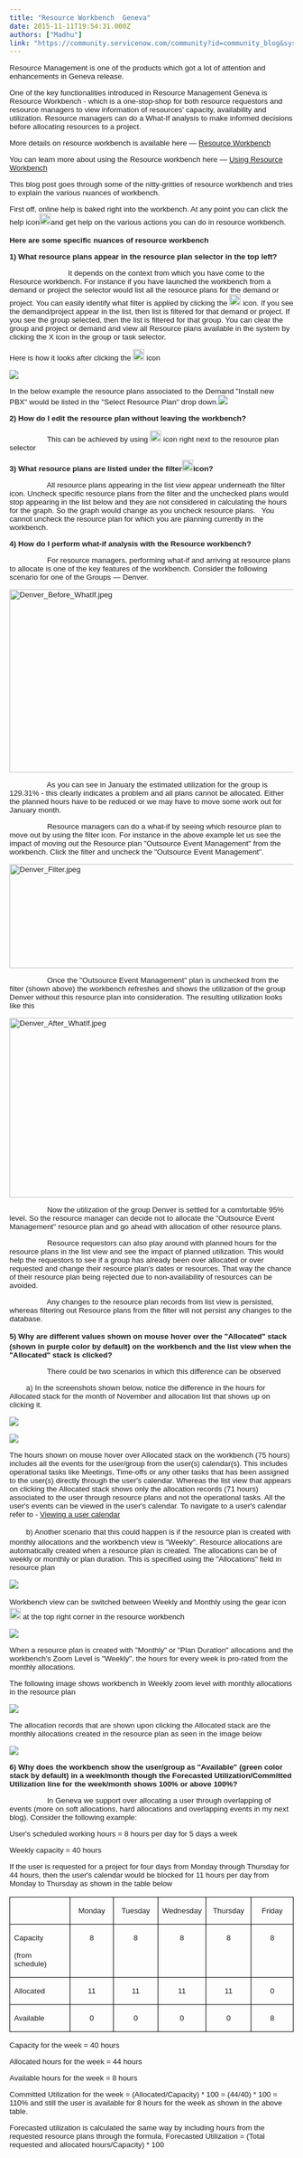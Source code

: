 ```yaml
---
title: "Resource Workbench  Geneva"
date: 2015-11-11T19:54:31.000Z
authors: ["Madhu"]
link: "https://community.servicenow.com/community?id=community_blog&sys_id=371ee26ddbd0dbc01dcaf3231f961918"
---
```

<p><span style="font-size: 10pt; font-family: arial, helvetica, sans-serif;">Resource Management is one of the products which got a lot of attention and enhancements in Geneva release.</span></p><p></p><p class="p1"><span class="s1" style="font-family: arial, helvetica, sans-serif; font-size: 10pt;">One of the key functionalities introduced in Resource Management Geneva is Resource Workbench - which is a one-stop-shop for both resource requestors and resource managers to view information of resources' capacity, availability and utilization. Resource managers can do a What-If analysis to make informed decisions before allocating resources to a project.</span></p><p class="p1"></p><p><span style="font-family: arial, helvetica, sans-serif; font-size: 10pt;">More details on resource workbench is available here — <a title="neva-docs.servicenow.com/product/resource_management/concept/c_ResourceWorkbench.html" href="http://geneva-docs.servicenow.com/product/resource_management/concept/c_ResourceWorkbench.html">Resource Workbench</a></span></p><p></p><p><span style="font-family: arial, helvetica, sans-serif; font-size: 10pt;">You can learn more about using the Resource workbench here — <a title="neva-docs.servicenow.com/product/resource_management/task/t_ViewInfoResourceWorkbench.html" href="http://geneva-docs.servicenow.com/product/resource_management/task/t_ViewInfoResourceWorkbench.html">Using Resource Workbench</a></span></p><p></p><p><span style="font-size: 10pt; font-family: arial, helvetica, sans-serif;">This blog post goes through some of the nitty-gritties of resource workbench and tries to explain the various nuances of workbench.</span></p><p><span style="font-family: arial, helvetica, sans-serif; font-size: 10pt;">First off, online help is baked right into the workbench. At any point you can click the help icon<img   alt="help.png" class="image-1 jive-image" height="19" src="cc63f082db5097041dcaf3231f961911.iix" style="float: none; width: 20px; height: 20px;" width="20"/><span style="line-height: 1.5;">and get help on the various actions you can do in resource workbench.</span></span></p><p></p><p><span style="font-family: arial, helvetica, sans-serif; font-size: 10pt;"><strong>Here are some specific nuances of resource workbench</strong></span></p><p></p><p><strong style="font-size: 10pt; font-family: arial, helvetica, sans-serif;">1) What resource plans appear in the resource plan selector in the top left?</strong></p><p><span style="font-size: 10pt; font-family: arial, helvetica, sans-serif;">                             It depends on the context from which you have come to the Resource workbench. For instance if you have launched the workbench from a demand or project the selector would list all the resource plans for the demand or project. You can easily identify what filter is applied by clicking the <img   alt="advanced_filter.png" class="image-3 jive-image" height="20" src="9386bb3ddb50d3041dcaf3231f9619ca.iix" style="width: 20px; height: 20px; float: none;" width="20"/> icon. If you see the demand/project appear in the list, then list is filtered for that demand or project. If you see the group selected, then the list is filtered for that group. You can clear the group and project or demand and view all Resource plans available in the system by clicking the X icon in the group or task selector.</span></p><p><span style="font-size: 10pt; font-family: arial, helvetica, sans-serif;">Here is how it looks after clicking the <img   alt="advanced_filter.png" class="image-4 jive-image" height="20" src="d2c2a10adb5c130468c1fb651f96193d.iix" style="width: 20px; height: 20px;" width="20"/> icon</span></p><p><span style="font-family: arial, helvetica, sans-serif; font-size: 10pt;"><img   class="image-7 jive-image" src="fd9f1942dbd8d304b322f4621f96196a.iix" style="max-width: 1200px; max-height: 900px;"/></span></p><p><span style="font-size: 10pt; font-family: arial, helvetica, sans-serif;">In the below example the resource plans associated to the Demand "Install new PBX" would be listed in the "Select Resource Plan" drop down.</span><span style="font-family: arial, helvetica, sans-serif; font-size: 10pt;"><img   class="image-6 jive-image" src="4ee677bddb1cdf04e9737a9e0f9619cb.iix" style="max-width: 1200px; max-height: 900px;"/></span></p><p></p><p><strong style="font-size: 10pt; font-family: arial, helvetica, sans-serif;">2) How do I edit the resource plan without leaving the workbench? </strong></p><p><span style="font-size: 10pt; font-family: arial, helvetica, sans-serif;">                   This can be achieved by using <img   class="jive-image image-8" height="20" src="a7f9f806db109f048c8ef4621f9619bf.iix" style="width: 20px; height: 20px;" width="20"/> icon right next to the resource plan selector</span></p><p></p><p><strong style="font-size: 10pt; font-family: arial, helvetica, sans-serif;">3) What resource plans are listed under the filter<img   alt="filter.png" class="image-2 jive-image" height="20" src="15d29c86db1817049c9ffb651f961902.iix" style="float: none; width: 20px; height: 20px;" width="20"/>icon?</strong></p><p><span style="font-family: arial, helvetica, sans-serif; font-size: 10pt;">                   All resource plans appearing in the list view appear underneath the filter icon. Uncheck specific resource plans from the filter and the unchecked plans would stop appearing in the list below and they are not considered in calculating the hours for the graph. So the graph would change as you uncheck resource plans.   </span><span style="font-family: arial, helvetica, sans-serif; font-size: 10pt;">You cannot uncheck the resource plan for which you are planning currently in the workbench.</span></p><p></p><p><strong style="font-size: 10pt; font-family: arial, helvetica, sans-serif;">4) How do I perform what-if analysis with the Resource workbench?</strong></p><p><span style="font-family: arial, helvetica, sans-serif; font-size: 10pt;">                   For resource managers, performing what-if and arriving at resource plans to allocate is one of the key features of the workbench. Consider the following scenario for one of the Groups — Denver.</span></p><p><span style="font-size: 10pt; font-family: arial, helvetica, sans-serif;"><img   alt="Denver_Before_WhatIf.jpeg" class="image-9 jive-image" src="b07518c2db9817049c9ffb651f961937.iix" style="width: 620px; height: 324px;"/></span></p><p><span style="font-size: 10pt; font-family: arial, helvetica, sans-serif;"><span style="text-align: justify;">                   </span>As you can see in January the estimated utilization for the group is 129.31% - this clearly indicates a problem and all plans cannot be allocated. Either the planned hours have to be reduced or we may have to move some work out for January month.</span></p><p><span style="font-family: arial, helvetica, sans-serif; font-size: 10pt;">                   Resource managers can do a what-if by seeing which resource plan to move out by using the filter icon. For instance in the above example let us see the impact of moving out the Resource plan "Outsource Event Management" from the workbench. Click the filter and uncheck the "Outsource Event Management".</span></p><p><span style="font-size: 10pt; font-family: arial, helvetica, sans-serif;"><img   alt="Denver_Filter.jpeg" class="image-10 jive-image" src="77b4f7b1db905704ed6af3231f9619a3.iix" style="width: 620px; height: 184px;"/></span></p><p><span style="font-size: 10pt; font-family: arial, helvetica, sans-serif;">                   Once the "Outsource Event Management" plan is <span style="font-family: arial, helvetica, sans-serif; font-size: 13.3333px;">unchecked </span>from the filter (shown above) the workbench refreshes and shows the utilization of the group Denver without this resource plan into consideration. </span><span style="font-family: arial, helvetica, sans-serif; font-size: 10pt;">The resulting utilization looks like this</span></p><p><span style="font-size: 10pt; font-family: arial, helvetica, sans-serif;"><img   alt="Denver_After_WhatIf.jpeg" class="image-11 jive-image" src="2bf7198adb9813043eb27a9e0f961985.iix" style="width: 620px; height: 318px;"/></span></p><p><span style="font-size: 10pt; font-family: arial, helvetica, sans-serif;">                   Now the utilization of the group Denver is settled for a comfortable 95% level. So the resource manager can decide not to allocate the "Outsource Event Management" resource plan and go ahead with allocation of other resource plans.</span></p><p><span style="font-family: arial, helvetica, sans-serif; font-size: 10pt;">                   Resource requestors can also play around with planned hours for the resource plans in the list view and see the impact of planned utilization. This would help the requestors to see if a group has already been over allocated or over requested and change their resource plan's dates or resources. That way the chance of their resource plan being rejected due to non-availability of resources can be avoided. </span></p><p><span style="font-family: arial, helvetica, sans-serif; font-size: 10pt;">                   Any changes to the resource plan records from list view is persisted, whereas filtering out Resource plans from the filter will not persist any changes to the database.</span></p><p></p><p><strong style="font-size: 10pt; font-family: arial, helvetica, sans-serif;">5) <span style="line-height: 1.5;">Why are d</span>ifferent values shown on mouse hover over the "Allocated" stack (shown in purple color by default) on the workbench and the list view when the "Allocated" stack is clicked?</strong></p><p><span style="font-family: arial, helvetica, sans-serif; font-size: 10pt;">                   There could be two scenarios in which this difference can be observed</span></p><p><span style="font-family: arial, helvetica, sans-serif; font-size: 10pt;">         a) In the screenshots shown below, notice the difference in the hours for Allocated stack for the month of November and allocation list that shows up on clicking it.</span></p><p><span style="font-size: 10pt; font-family: arial, helvetica, sans-serif;"><img   class="image-12 jive-image" src="ddd73c46dbdc5f048c8ef4621f961962.iix" style="max-width: 1200px; max-height: 900px;"/></span></p><p><span style="font-family: arial, helvetica, sans-serif; font-size: 10pt;"><img   class="image-13 jive-image" src="3166d84edb9817049c9ffb651f9619c7.iix" style="max-width: 1200px; max-height: 900px;"/></span></p><p><span style="font-family: arial, helvetica, sans-serif; font-size: 10pt;">The hours shown on mouse hover over Allocated stack on the workbench (75 hours) includes all the events for the user/group from the user(s) calendar(s). This includes operational tasks like Meetings, Time-offs or any other tasks that has been assigned to the user(s) directly through the user's calendar. Whereas the list view that appears on clicking the Allocated stack shows only the allocation records (71 hours) associated to the user through resource plans and not the operational tasks. All the user's events can be viewed in the user's calendar. To navigate to a user's calendar refer to - <a title="neva-docs.servicenow.com/product/resource_management/task/t_ViewAUserCalendar.html" href="http://geneva-docs.servicenow.com/product/resource_management/task/t_ViewAUserCalendar.html">Viewing a user calendar</a></span></p><p></p><p><span style="font-family: arial, helvetica, sans-serif; font-size: 10pt;"><span style="line-height: 1.5;">         b) </span>Another scenario that this could happen is if the resource plan is created with monthly allocations and the workbench view is "Weekly". Resource allocations are automatically created when a resource plan is created. The allocations can be of weekly or monthly or plan duration. This is specified using the "Allocations" field in resource plan </span></p><p><span style="font-family: arial, helvetica, sans-serif; font-size: 10pt;"><img   class="jive-image image-14" src="2d53333ddbdc1fc03eb27a9e0f9619d4.iix" style="max-width: 1200px; max-height: 900px;"/></span></p><p><span style="font-family: arial, helvetica, sans-serif;"><span style="font-size: 10pt;">Workbench view can be </span><span style="font-size: 13.3333px; line-height: 20px;">switched</span><span style="font-size: 10pt;"> between Weekly and Monthly using the gear icon <img   alt="gear.png" class="image-15 jive-image" height="20" src="b25a1102db1cd344e9737a9e0f96191c.iix" style="width: 20px; height: 20px;" width="20"/> at the top right corner in the resource workbench</span></span></p><p><span style="font-family: arial, helvetica, sans-serif; font-size: 10pt;"><img   class="image-16 jive-image" src="b063f4cedb5c57049c9ffb651f96199a.iix" style="max-width: 1200px; max-height: 900px;"/></span></p><p><span style="font-family: arial, helvetica, sans-serif; font-size: 10pt;">When a resource plan is created with "Monthly" or "Plan Duration" allocations and the workbench's Zoom Level is "Weekly", the hours for every week is pro-rated from the monthly allocations.</span></p><p></p><p><span style="font-family: arial, helvetica, sans-serif; font-size: 10pt;">The following image shows workbench in Weekly zoom level with monthly allocations in the resource plan</span></p><p><span style="font-family: arial, helvetica, sans-serif; font-size: 10pt;"><img   class="image-17 jive-image" src="c6d2dc86db1817049c9ffb651f961939.iix" style="max-width: 1200px; max-height: 900px;"/></span></p><p></p><p><span style="font-size: 10pt; font-family: arial, helvetica, sans-serif;">The allocation records that are shown upon clicking the Allocated stack are the monthly allocations created in the resource plan as seen in the image below</span></p><p><span style="font-family: arial, helvetica, sans-serif; font-size: 10pt;"><img   class="jive-image image-18" src="8c96bb35dbdcdfc0b322f4621f9619fa.iix" style="max-width: 1200px; max-height: 900px;"/></span></p><p></p><p><strong style="font-size: 10pt; font-family: arial, helvetica, sans-serif;">6) Why does the workbench show the user/group as "Available" (green color stack by default) in a week/month though the Forecasted Utilization/Committed Utilization line for the week/month shows 100% or above 100%?</strong></p><p><span style="font-family: arial, helvetica, sans-serif; font-size: 10pt;">                   In Geneva we support over allocating a user through overlapping of events (more on soft allocations, hard allocations and overlapping events in my next blog). Consider the following example:</span></p><p><span style="font-size: 10pt; font-family: arial, helvetica, sans-serif;">User's scheduled working hours = 8 hours per day for 5 days a week</span></p><p><span style="font-size: 10pt; font-family: arial, helvetica, sans-serif;">Weekly capacity = 40 hours</span></p><p><span style="font-size: 10pt; font-family: arial, helvetica, sans-serif;">If the user is requested for a project for four days from Monday through Thursday for 44 hours, then the user's calendar would be blocked for 11 hours per day from Monday to Thursday as shown in the table below</span></p><p></p><table border="1" cellpadding="0" cellspacing="0" style="border: none;"><tbody><tr><td style="border: solid windowtext 1.0pt; padding: 0 5.4pt 0 5.4pt;" valign="top" width="104"><p style="text-align: justify;"></p></td><td style="border: solid windowtext 1.0pt; border-left: none; padding: 0 5.4pt 0 5.4pt;" valign="top" width="68"><p align="center" style="text-align: center;"><span style="font-size: 10pt; font-family: arial, helvetica, sans-serif;">Monday</span></p></td><td style="border: solid windowtext 1.0pt; border-left: none; padding: 0 5.4pt 0 5.4pt;" valign="top" width="68"><p align="center" style="text-align: center;"><span style="font-size: 10pt; font-family: arial, helvetica, sans-serif;">Tuesday</span></p></td><td style="border: solid windowtext 1.0pt; border-left: none; padding: 0 5.4pt 0 5.4pt;" valign="top" width="68"><p align="center" style="text-align: center;"><span style="font-size: 10pt; font-family: arial, helvetica, sans-serif;">Wednesday</span></p></td><td style="border: solid windowtext 1.0pt; border-left: none; padding: 0 5.4pt 0 5.4pt;" valign="top" width="68"><p align="center" style="text-align: center;"><span style="font-size: 10pt; font-family: arial, helvetica, sans-serif;">Thursday</span></p></td><td style="border: solid windowtext 1.0pt; border-left: none; padding: 0 5.4pt 0 5.4pt;" valign="top" width="68"><p align="center" style="text-align: center;"><span style="font-size: 10pt; font-family: arial, helvetica, sans-serif;">Friday</span></p></td></tr><tr><td style="border: solid windowtext 1.0pt; border-top: none; padding: 0 5.4pt 0 5.4pt;" valign="top" width="104"><p style="text-align: justify;"><span style="font-size: 10pt; font-family: arial, helvetica, sans-serif;">Capacity </span></p><p style="text-align: justify;"><span style="font-size: 10pt; font-family: arial, helvetica, sans-serif;">(from schedule)</span></p></td><td style="border-top: none; border-left: none; border-bottom: solid windowtext 1.0pt; border-right: solid windowtext 1.0pt; padding: 0 5.4pt 0 5.4pt;" valign="top" width="68"><p align="center" style="text-align: center;"><span style="font-size: 10pt; font-family: arial, helvetica, sans-serif;">8</span></p></td><td style="border-top: none; border-left: none; border-bottom: solid windowtext 1.0pt; border-right: solid windowtext 1.0pt; padding: 0 5.4pt 0 5.4pt;" valign="top" width="68"><p align="center" style="text-align: center;"><span style="font-size: 10pt; font-family: arial, helvetica, sans-serif;">8</span></p></td><td style="border-top: none; border-left: none; border-bottom: solid windowtext 1.0pt; border-right: solid windowtext 1.0pt; padding: 0 5.4pt 0 5.4pt;" valign="top" width="68"><p align="center" style="text-align: center;"><span style="font-size: 10pt; font-family: arial, helvetica, sans-serif;">8</span></p></td><td style="border-top: none; border-left: none; border-bottom: solid windowtext 1.0pt; border-right: solid windowtext 1.0pt; padding: 0 5.4pt 0 5.4pt;" valign="top" width="68"><p align="center" style="text-align: center;"><span style="font-size: 10pt; font-family: arial, helvetica, sans-serif;">8</span></p></td><td style="border-top: none; border-left: none; border-bottom: solid windowtext 1.0pt; border-right: solid windowtext 1.0pt; padding: 0 5.4pt 0 5.4pt;" valign="top" width="68"><p align="center" style="text-align: center;"><span style="font-size: 10pt; font-family: arial, helvetica, sans-serif;">8</span></p></td></tr><tr><td style="border: solid windowtext 1.0pt; border-top: none; padding: 0 5.4pt 0 5.4pt;" valign="top" width="104"><p style="text-align: justify;"><span style="font-size: 10pt; font-family: arial, helvetica, sans-serif;">Allocated</span></p></td><td style="border-top: none; border-left: none; border-bottom: solid windowtext 1.0pt; border-right: solid windowtext 1.0pt; padding: 0 5.4pt 0 5.4pt;" valign="top" width="68"><p align="center" style="text-align: center;"><span style="font-size: 10pt; font-family: arial, helvetica, sans-serif;">11</span></p></td><td style="border-top: none; border-left: none; border-bottom: solid windowtext 1.0pt; border-right: solid windowtext 1.0pt; padding: 0 5.4pt 0 5.4pt;" valign="top" width="68"><p align="center" style="text-align: center;"><span style="font-size: 10pt; font-family: arial, helvetica, sans-serif;">11</span></p></td><td style="border-top: none; border-left: none; border-bottom: solid windowtext 1.0pt; border-right: solid windowtext 1.0pt; padding: 0 5.4pt 0 5.4pt;" valign="top" width="68"><p align="center" style="text-align: center;"><span style="font-size: 10pt; font-family: arial, helvetica, sans-serif;">11</span></p></td><td style="border-top: none; border-left: none; border-bottom: solid windowtext 1.0pt; border-right: solid windowtext 1.0pt; padding: 0 5.4pt 0 5.4pt;" valign="top" width="68"><p align="center" style="text-align: center;"><span style="font-size: 10pt; font-family: arial, helvetica, sans-serif;">11</span></p></td><td style="border-top: none; border-left: none; border-bottom: solid windowtext 1.0pt; border-right: solid windowtext 1.0pt; padding: 0 5.4pt 0 5.4pt;" valign="top" width="68"><p align="center" style="text-align: center;"><span style="font-size: 10pt; font-family: arial, helvetica, sans-serif;">0</span></p></td></tr><tr><td style="border: solid windowtext 1.0pt; border-top: none; padding: 0 5.4pt 0 5.4pt;" valign="top" width="104"><p style="text-align: justify;"><span style="font-size: 10pt; font-family: arial, helvetica, sans-serif;">Available</span></p></td><td style="border-top: none; border-left: none; border-bottom: solid windowtext 1.0pt; border-right: solid windowtext 1.0pt; padding: 0 5.4pt 0 5.4pt;" valign="top" width="68"><p align="center" style="text-align: center;"><span style="font-size: 10pt; font-family: arial, helvetica, sans-serif;">0</span></p></td><td style="border-top: none; border-left: none; border-bottom: solid windowtext 1.0pt; border-right: solid windowtext 1.0pt; padding: 0 5.4pt 0 5.4pt;" valign="top" width="68"><p align="center" style="text-align: center;"><span style="font-size: 10pt; font-family: arial, helvetica, sans-serif;">0</span></p></td><td style="border-top: none; border-left: none; border-bottom: solid windowtext 1.0pt; border-right: solid windowtext 1.0pt; padding: 0 5.4pt 0 5.4pt;" valign="top" width="68"><p align="center" style="text-align: center;"><span style="font-size: 10pt; font-family: arial, helvetica, sans-serif;">0</span></p></td><td style="border-top: none; border-left: none; border-bottom: solid windowtext 1.0pt; border-right: solid windowtext 1.0pt; padding: 0 5.4pt 0 5.4pt;" valign="top" width="68"><p align="center" style="text-align: center;"><span style="font-size: 10pt; font-family: arial, helvetica, sans-serif;">0</span></p></td><td style="border-top: none; border-left: none; border-bottom: solid windowtext 1.0pt; border-right: solid windowtext 1.0pt; padding: 0 5.4pt 0 5.4pt;" valign="top" width="68"><p align="center" style="text-align: center;"><span style="font-size: 10pt; font-family: arial, helvetica, sans-serif;">8</span></p></td></tr></tbody></table><p></p><p><span style="font-size: 10pt; font-family: arial, helvetica, sans-serif;">Capacity for the week = 40 hours</span></p><p><span style="font-size: 10pt; font-family: arial, helvetica, sans-serif;">Allocated hours for the week = 44 hours</span></p><p><span style="font-size: 10pt; font-family: arial, helvetica, sans-serif;">Available hours for the week = 8 hours</span></p><p><span style="font-size: 10pt; font-family: arial, helvetica, sans-serif;">Committed Utilization for the week = (Allocated/Capacity) * 100 = (44/40) * 100 = 110% and still the user is available for 8 hours for the week as shown in the above table.</span></p><p></p><p><span style="font-family: arial, helvetica, sans-serif; font-size: 10pt;">Forecasted utilization is calculated the same way by including hours from the requested resource plans through the formula, Forecasted Utilization = (Total requested and allocated hours/Capacity) * 100</span></p>